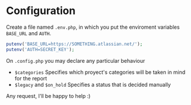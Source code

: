 # Configuration
Create a file named `.env.php`, in which you put the enviroment variables `BASE_URL` and `AUTH`.
```php
putenv('BASE_URL=https://SOMETHING.atlassian.net/');
putenv('AUTH=SECRET_KEY');
```
On `.config.php` you may declare any particular behaviour
* `$categories` Specifies which proyect's categories will be taken in mind for the report
* `$legacy` and `$on_hold` Specifies a status that is decided manually


Any request, I'll be happy to help :)
